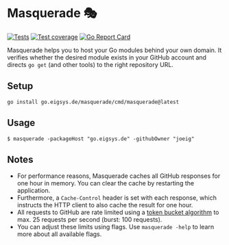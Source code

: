 # Masquerade 🎭

[![Tests](https://github.com/joeig/masquerade/workflows/Tests/badge.svg)](https://github.com/joeig/masquerade/actions)
[![Test coverage](https://img.shields.io/badge/coverage-76%25-success)](https://github.com/joeig/masquerade/tree/master/.github/testcoverage.yml)
[![Go Report Card](https://goreportcard.com/badge/go.eigsys.de/masquerade)](https://goreportcard.com/report/go.eigsys.de/masquerade)

Masquerade helps you to host your Go modules behind your own domain.
It verifies whether the desired module exists in your GitHub account and directs `go get` (and other tools) to the right repository URL.

## Setup

    go install go.eigsys.de/masquerade/cmd/masquerade@latest

## Usage

    $ masquerade -packageHost "go.eigsys.de" -githubOwner "joeig"

## Notes

* For performance reasons, Masquerade caches all GitHub responses for one hour in memory.
  You can clear the cache by restarting the application.
* Furthermore, a `Cache-Control` header is set with each response, which instructs the HTTP client to also cache the result for one hour.
* All requests to GitHub are rate limited using a [token bucket algorithm](https://en.wikipedia.org/wiki/Token_bucket) to max. 25 requests per second (burst: 100 requests).
* You can adjust these limits using flags.
  Use `masquerade -help` to learn more about all available flags.
